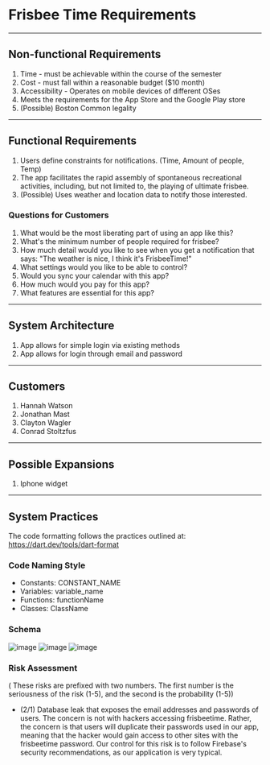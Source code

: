 # Frisbee Time Requirements
****
## Non-functional Requirements
1. Time - must be achievable within the course of the semester
2. Cost - must fall within a reasonable budget ($10 month)
3. Accessibility - Operates on mobile devices of different OSes
4. Meets the requirements for the App Store and the Google Play store
5. (Possible) Boston Common legality
****
## Functional Requirements
1. Users define constraints for notifications. (Time, Amount of people, Temp)
2. The app facilitates the rapid assembly of spontaneous recreational activities, including, but not limited to, the playing of ultimate frisbee.
3. (Possible) Uses weather and location data to notify those interested.
### Questions for Customers
1. What would be the most liberating part of using an app like this?
2. What's the minimum number of people required for frisbee?
3. How much detail would you like to see when you get a notification that says: "The weather is nice, I think it's FrisbeeTime!"
4. What settings would you like to be able to control?
5. Would you sync your calendar with this app?
6. How much would you pay for this app?
7. What features are essential for this app?
****
## System Architecture
1. App allows for simple login via existing methods
2. App allows for login through email and password
****
## Customers
1. Hannah Watson
2. Jonathan Mast
3. Clayton Wagler
4. Conrad Stoltzfus
****
## Possible Expansions
1. Iphone widget
****
## System Practices
The code formatting follows the practices outlined at: https://dart.dev/tools/dart-format
### Code Naming Style
- Constants: CONSTANT_NAME
- Variables: variable_name
- Functions: functionName
- Classes: ClassName

### Schema
![image](https://github.com/JonathanBergen/frisbee-time/assets/72107680/861ad4c7-26b1-447b-b2ed-09f7806a8182)
![image](https://github.com/JonathanBergen/frisbee-time/assets/72107680/931accd8-25a7-4806-bd72-41217fab50cf)
![image](https://github.com/JonathanBergen/frisbee-time/assets/91574942/c3f7c17c-61fa-4df3-9a76-eddcb8cd1b04)


### Risk Assessment

( These risks are prefixed with two numbers. The first number is the seriousness of the risk (1-5), and the second is
the probability (1-5))

- (2/1) Database leak that exposes the email addresses and passwords of users. The concern is not with hackers accessing
  frisbeetime. Rather, the concern is that users will duplicate their passwords used in our app, meaning that the hacker
  would gain access to other sites with the frisbeetime password. Our control for this risk is to follow Firebase's
  security recommendations, as our application is very typical.
